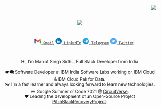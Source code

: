 <img align="right" src="https://visitor-badge.laobi.icu/badge?page_id=manjotsidhu.manjotsidhu">

<h1 align="center">
  <a href="https://git.io/typing-svg">
    <img src="https://readme-typing-svg.herokuapp.com/?lines=Hello,+There!+👋;+I'm+Manjot+Sidhu....;Nice+to+meet+you!&center=true&size=30">
  </a>
</h1>

<p align="center">
  <code>
    <a href="mailto:manjot.techie@gmail.com" title="Gmail"><img width="22" src="https://github.com/manjotsidhu/manjotsidhu/blob/master/icons/Gmail.png"> Gmail</a></code>
    <code><a href="https://linkedin.com/in/manjotsinghsidhu" title="Gmail"><img width="22" src="https://github.com/manjotsidhu/manjotsidhu/blob/master/icons/LinkedIN.png"> LinkedIn</a></code>
    <code><a href="https://t.me/manjotsidhu" title="Gmail"><img width="22" src="https://github.com/manjotsidhu/manjotsidhu/blob/master/icons/Telegram.png"> Telegram</a></code>
    <code><a href="https://twitter.com/ManjotTechie" title="Gmail"><img width="22" src="https://github.com/manjotsidhu/manjotsidhu/blob/master/icons/Twitter.png"> Twitter</a></code>
</p>
<br />
<p align="center">
Hi, I'm Manjot Singh Sidhu, Full Stack Developer from India
  <br>
  <br>
 👁️‍🗨️ Software Developer at IBM India Software Labs working on IBM Cloud & IBM Cloud Pak for Data.
  <br>
  👓 I'm a fast learner and always looking forward to learn new technologies.
  <br>
  ☀ Google Summer of Code 2021 @ <a href="https://github.com/CircuitVerse">CircuitVerse</a>.
  <br>
  ❤ Leading the development of an Open-Source Project <a href="https://github.com/PitchBlackRecoveryProject">PitchBlackRecoveryProject</a>.
</p>
